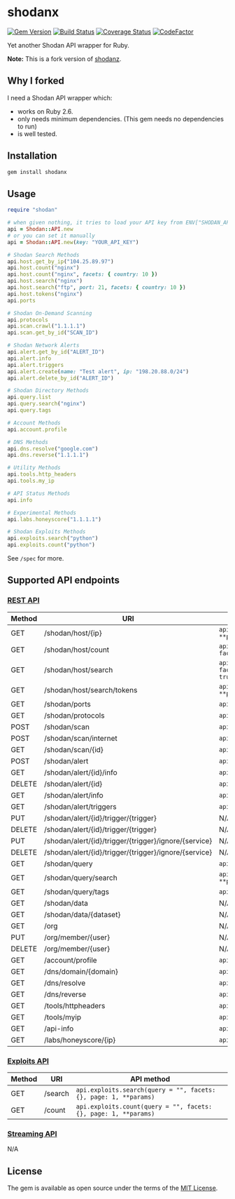 # shodanx

[![Gem Version](https://badge.fury.io/rb/shodanx.svg)](https://badge.fury.io/rb/shodanx)
[![Build Status](https://travis-ci.org/ninoseki/shodanx.svg?branch=master)](https://travis-ci.org/ninoseki/shodanx)
[![Coverage Status](https://coveralls.io/repos/github/ninoseki/shodanx/badge.svg?branch=master)](https://coveralls.io/github/ninoseki/shodanx?branch=master)
[![CodeFactor](https://www.codefactor.io/repository/github/ninoseki/shodanx/badge)](https://www.codefactor.io/repository/github/ninoseki/shodanx)

Yet another Shodan API wrapper for Ruby.

**Note:** This is a fork version of [shodanz](https://github.com/picatz/shodanz).

## Why I forked

I need a Shodan API wrapper which:

- works on Ruby 2.6.
- only needs minimum dependencies. (This gem needs no dependencies to run)
- is well tested.

## Installation

```bash
gem install shodanx
```

## Usage

```ruby
require "shodan"

# when given nothing, it tries to load your API key from ENV["SHODAN_API_KEY"]
api = Shodan::API.new
# or you can set it manually
api = Shodan::API.new(key: "YOUR_API_KEY")

# Shodan Search Methods
api.host.get_by_ip("104.25.89.97")
api.host.count("nginx")
api.host.count("nginx", facets: { country: 10 })
api.host.search("nginx")
api.host.search("ftp", port: 21, facets: { country: 10 })
api.host.tokens("nginx")
api.ports

# Shodan On-Demand Scanning
api.protocols
api.scan.crawl("1.1.1.1")
api.scan.get_by_id("SCAN_ID")

# Shodan Network Alerts
api.alert.get_by_id("ALERT_ID")
api.alert.info
api.alert.triggers
api.alert.create(name: "Test alert", ip: "198.20.88.0/24")
api.alert.delete_by_id("ALERT_ID")

# Shodan Directory Methods
api.query.list
api.query.search("nginx")
api.query.tags

# Account Methods
api.account.profile

# DNS Methods
api.dns.resolve("google.com")
api.dns.reverse("1.1.1.1")

# Utility Methods
api.tools.http_headers
api.tools.my_ip

# API Status Methods
api.info

# Experimental Methods
api.labs.honeyscore("1.1.1.1")

# Shodan Exploits Methods
api.exploits.search("python")
api.exploits.count("python")
```

See `/spec` for more.

## Supported API endpoints

### [REST API](https://developer.shodan.io/api)

| Method | URI                                                   | API method                                                                 |
| ------ | ----------------------------------------------------- | -------------------------------------------------------------------------- |
| GET    | /shodan/host/{ip}                                     | `api.host.get_by_ip(ip, **params)`                                         |
| GET    | /shodan/host/count                                    | `api.host.count(query = "", facets: {}, **params)`                         |
| GET    | /shodan/host/search                                   | `api.host.search(query = "", facets: {}, page: 1, minify: true, **params)` |
| GET    | /shodan/host/search/tokens                            | `api.host.tokens(query = "", **params)`                                    |
| GET    | /shodan/ports                                         | `api.ports`                                                                |
| GET    | /shodan/protocols                                     | `api.protocols`                                                            |
| POST   | /shodan/scan                                          | `api.scan.crawl(*ips)`                                                     |
| POST   | /shodan/scan/internet                                 | `api.scan.crawl_for(**params)`                                             |
| GET    | /shodan/scan/{id}                                     | `api.scan.get_by_id(id)`                                                   |
| POST   | /shodan/alert                                         | `api.alert.create(name:, ip:)`                                             |
| GET    | /shodan/alert/{id}/info                               | `api.alert.get_by_id(id)`                                                  |
| DELETE | /shodan/alert/{id}                                    | `api.alert.delete_by_id(id)`                                               |
| GET    | /shodan/alert/info                                    | `api.alert.info`                                                           |
| GET    | /shodan/alert/triggers                                | `api.alert.triggers`                                                       |
| PUT    | /shodan/alert/{id}/trigger/{trigger}                  | N/A                                                                        |
| DELETE | /shodan/alert/{id}/trigger/{trigger}                  | N/A                                                                        |
| PUT    | /shodan/alert/{id}/trigger/{trigger}/ignore/{service} | N/A                                                                        |
| DELETE | /shodan/alert/{id}/trigger/{trigger}/ignore/{service} | N/A                                                                        |
| GET    | /shodan/query                                         | `api.query.list(**params)`                                                 |
| GET    | /shodan/query/search                                  | `api.query.search(query, **params)`                                        |
| GET    | /shodan/query/tags                                    | `api.query.tags(size = 10)`                                                |
| GET    | /shodan/data                                          | N/A                                                                        |
| GET    | /shodan/data/{dataset}                                | N/A                                                                        |
| GET    | /org                                                  | N/A                                                                        |
| PUT    | /org/member/{user}                                    | N/A                                                                        |
| DELETE | /org/member/{user}                                    | N/A                                                                        |
| GET    | /account/profile                                      | `api.account.profile`                                                      |
| GET    | /dns/domain/{domain}                                  | `api.dns.domain(domain)`                                                   |
| GET    | /dns/resolve                                          | `api.dns.resolve(**hostnames)`                                             |
| GET    | /dns/reverse                                          | `api.dns.reverse(**ips)`                                                   |
| GET    | /tools/httpheaders                                    | `api.tools.http_headers`                                                   |
| GET    | /tools/myip                                           | `api.tools.my_ip`                                                          |
| GET    | /api-info                                             | `api.info`                                                                 |
| GET    | /labs/honeyscore/{ip}                                 | `api.labs.honeyscore(ip)`                                                  |

### [Exploits API](https://developer.shodan.io/api/exploits/rest)

| Method | URI     | API method                                                       |
| ------ | ------- | ---------------------------------------------------------------- |
| GET    | /search | `api.exploits.search(query = "", facets: {}, page: 1, **params)` |
| GET    | /count  | `api.exploits.count(query = "", facets: {}, page: 1, **params)`  |

### [Streaming API](https://developer.shodan.io/api/stream)

N/A

## License

The gem is available as open source under the terms of the [MIT License](https://opensource.org/licenses/MIT).
